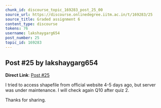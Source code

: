 ```yaml
---
chunk_id: discourse_topic_169283_post_25_00
source_url: https://discourse.onlinedegree.iitm.ac.in/t/169283/25
source_title: Graded assignment 6
content_type: discourse
tokens: 76
username: lakshaygarg654
post_number: 25
topic_id: 169283
---
```


## Post #25 by lakshaygarg654

**Direct Link**: [Post #25](https://discourse.onlinedegree.iitm.ac.in/t/169283/25)

I tried to access shapefile from official website 4-5 days ago, but server was under maintenance. I will check again Q10 after quiz 2.

Thanks for sharing.
